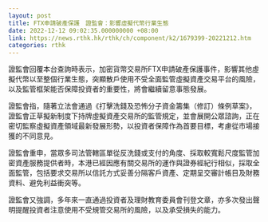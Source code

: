 ```yaml
---
layout: post
title: FTX申請破產保護　證監會：影響虛擬代幣行業生態
date: 2022-12-12 09:02:35.000000000 +08:00
link: https://news.rthk.hk/rthk/ch/component/k2/1679399-20221212.htm
categories: rthk
---
```


證監會回覆本台查詢時表示，加密貨幣交易所FTX申請破產保護事件，影響其他虛擬代幣以至整個行業生態，突顯散戶使用不受全面監管虛擬資產交易平台的風險，以及監管框架能否保障投資者的重要性，將會繼續留意事態發展。

證監會指，隨著立法會通過《打擊洗錢及恐怖分子資金籌集（修訂）條例草案》，證監會正草擬新制度下持牌虛擬資產交易所的監管規定，並會展開公眾諮詢，正在密切監察虛擬資產領域最新發展形勢，以投資者保障作為首要目標，考慮從市場接獲的不同意見。

證監會重申，當眾多司法管轄區單從反洗錢或支付的角度、採取較寬鬆尺度監管加密資產服務提供者時，本港已經因應有關交易所的運作與證券經紀行相似，採取全面監管，包括要求交易所以信託方式妥善分隔客戶資產、定期呈交審計帳目及財務資料、避免利益衝突等。

證監會又強調，多年來一直通過​​投資者及理財教育委員會刊登文章，亦多次發出聲明提醒投資者注意使用不受規管交易所的風險，以及承受損失的能力。
